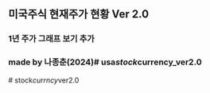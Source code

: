 ## 미국주식 현재주가 현황 Ver 2.0

###  1년 주가 그래프 보기 추가

### made by 나종춘(2024)#   u s a _ s t o c k _ c u r r e n c y _ v e r 2 . 0  
 #   s t o c k _ c u r r n c y _ v e r 2 . 0  
 